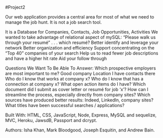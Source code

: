 #Project2

Our web application provides a central area for most of what we need to manage the job hunt. It is not a job search tool.

It is a Database for Companies, Contacts, Job Opportunities, Activities
We wanted to take advantage of relational aspect of mySQL:
“Please walk us through your resumé” . . . which resumé?
Better identify and leverage your network
Better organization and efficiency
Support concentrating on the “Top 40” companies of your search
Help us to read fewer job descriptions and have a higher hit rate
Aid your follow through

Questions We Want To Be Able To Answer:
Which prospective employers are most important to me?
Good company
Location
I have contacts there
Who do I know that works at company x?
Who do I know that has a connection at company x?
What open action items do I have?
Which document did I submit as cover letter or resumé for job ‘x’?
How can I streamline the process, especially directly from company sites?
Which sources have produced better results: Indeed, LinkedIn, company sites?
What titles have been successful searches / applications?

Built With:
HTML, CSS, JavaScript, Node, Express, MySQL and sequelize, MVC, Heroku, JawsdB, Passport and dcrypt.

Authors:
Isha Khan, Mark Bloodgood, Joseph Esquitin, and Andrew Bain.
